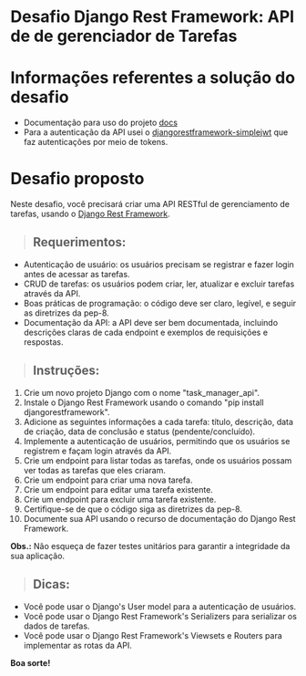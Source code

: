 # Desafio Django Rest Framework: API de de gerenciador de Tarefas

# Informações referentes a solução do desafio

* Documentação para uso do projeto [docs](docs.md)
* Para a autenticação da API usei o [djangorestframework-simplejwt](https://django-rest-framework-simplejwt.readthedocs.io/en/latest/) que faz autenticações por meio de tokens.

# Desafio proposto

Neste desafio, você precisará criar uma API RESTful de gerenciamento de tarefas, usando o [Django Rest Framework](https://www.django-rest-framework.org/).

> ## Requerimentos:

* Autenticação de usuário: os usuários precisam se registrar e fazer login antes de acessar as tarefas.
* CRUD de tarefas: os usuários podem criar, ler, atualizar e excluir tarefas através da API.
* Boas práticas de programação: o código deve ser claro, legível, e seguir as diretrizes da pep-8.
* Documentação da API: a API deve ser bem documentada, incluindo descrições claras de cada endpoint e exemplos de requisições e respostas.

> ## Instruções:

1. Crie um novo projeto Django com o nome "task_manager_api".
2. Instale o Django Rest Framework usando o comando "pip install djangorestframework".
3. Adicione as seguintes informações a cada tarefa: título, descrição, data de criação, data de conclusão e status (pendente/concluído).
4. Implemente a autenticação de usuários, permitindo que os usuários se registrem e façam login através da API.
5. Crie um endpoint para listar todas as tarefas, onde os usuários possam ver todas as tarefas que eles criaram.
6. Crie um endpoint para criar uma nova tarefa.
7. Crie um endpoint para editar uma tarefa existente.
8. Crie um endpoint para excluir uma tarefa existente.
9. Certifique-se de que o código siga as diretrizes da pep-8.
10. Documente sua API usando o recurso de documentação do Django Rest Framework.

**Obs.:** Não esqueça de fazer testes unitários para garantir a integridade da sua aplicação.

> ## Dicas:

* Você pode usar o Django's User model para a autenticação de usuários.
* Você pode usar o Django Rest Framework's Serializers para serializar os dados de tarefas.
* Você pode usar o Django Rest Framework's Viewsets e Routers para implementar as rotas da API.

**Boa sorte!**